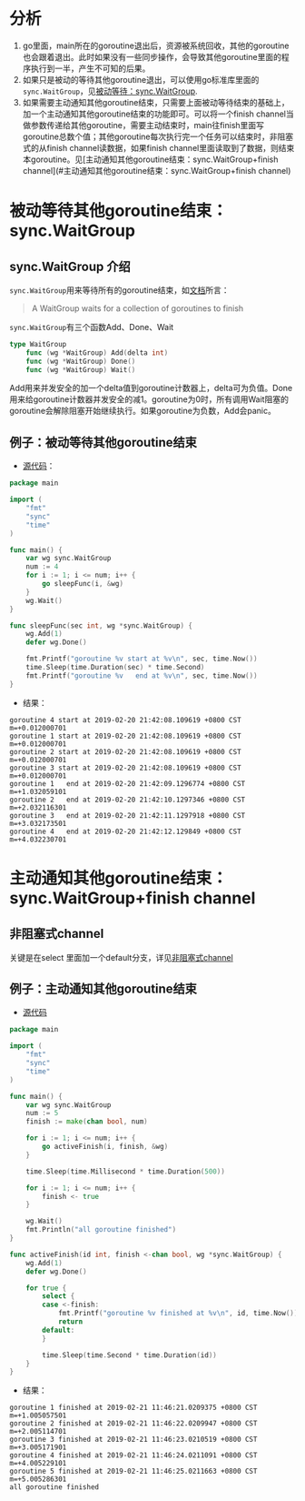 # 分析
1. go里面，main所在的goroutine退出后，资源被系统回收，其他的goroutine也会跟着退出。此时如果没有一些同步操作，会导致其他goroutine里面的程序执行到一半，产生不可知的后果。
2. 如果只是被动的等待其他goroutine退出，可以使用go标准库里面的`sync.WaitGroup`，见[被动等待：sync.WaitGroup](#被动等待其他goroutine结束：sync.WaitGroup).
3. 如果需要主动通知其他goroutine结束，只需要上面被动等待结束的基础上，加一个主动通知其他goroutine结束的功能即可。可以将一个finish channel当做参数传递给其他goroutine，需要主动结束时，main往finish里面写goroutine总数个值；其他goroutine每次执行完一个任务可以结束时，非阻塞式的从finish channel读数据，如果finish channel里面读取到了数据，则结束本goroutine。见[主动通知其他goroutine结束：sync.WaitGroup+finish channel](#主动通知其他goroutine结束：sync.WaitGroup+finish channel)

# 被动等待其他goroutine结束：sync.WaitGroup
## sync.WaitGroup 介绍

`sync.WaitGroup`用来等待所有的goroutine结束，如[文档](https://golang.org/pkg/sync/#WaitGroup)所言：

> A WaitGroup waits for a collection of goroutines to finish

`sync.WaitGroup`有三个函数Add、Done、Wait
```go
type WaitGroup
    func (wg *WaitGroup) Add(delta int)
    func (wg *WaitGroup) Done()
    func (wg *WaitGroup) Wait()
```
Add用来并发安全的加一个delta值到goroutine计数器上，delta可为负值。Done用来给goroutine计数器并发安全的减1。goroutine为0时，所有调用Wait阻塞的goroutine会解除阻塞开始继续执行。如果goroutine为负数，Add会panic。

## 例子：被动等待其他goroutine结束
- [源代码](wait_group/passive/main.go)：
```go
package main

import (
	"fmt"
	"sync"
	"time"
)

func main() {
	var wg sync.WaitGroup
	num := 4
	for i := 1; i <= num; i++ {
		go sleepFunc(i, &wg)
	}
	wg.Wait()
}

func sleepFunc(sec int, wg *sync.WaitGroup) {
	wg.Add(1)
	defer wg.Done()

	fmt.Printf("goroutine %v start at %v\n", sec, time.Now())
	time.Sleep(time.Duration(sec) * time.Second)
	fmt.Printf("goroutine %v   end at %v\n", sec, time.Now())
}
```
- 结果：
```
goroutine 4 start at 2019-02-20 21:42:08.109619 +0800 CST m=+0.012000701
goroutine 1 start at 2019-02-20 21:42:08.109619 +0800 CST m=+0.012000701
goroutine 2 start at 2019-02-20 21:42:08.109619 +0800 CST m=+0.012000701
goroutine 3 start at 2019-02-20 21:42:08.109619 +0800 CST m=+0.012000701
goroutine 1   end at 2019-02-20 21:42:09.1296774 +0800 CST m=+1.032059101
goroutine 2   end at 2019-02-20 21:42:10.1297346 +0800 CST m=+2.032116301
goroutine 3   end at 2019-02-20 21:42:11.1297918 +0800 CST m=+3.032173501
goroutine 4   end at 2019-02-20 21:42:12.129849 +0800 CST m=+4.032230701
```

# 主动通知其他goroutine结束：sync.WaitGroup+finish channel
## 非阻塞式channel
关键是在select 里面加一个default分支，详见[非阻塞式channel]()

## 例子：主动通知其他goroutine结束
- [源代码](wait_group/active/main.go)
```go
package main

import (
	"fmt"
	"sync"
	"time"
)

func main() {
	var wg sync.WaitGroup
	num := 5
	finish := make(chan bool, num)

	for i := 1; i <= num; i++ {
		go activeFinish(i, finish, &wg)
	}

	time.Sleep(time.Millisecond * time.Duration(500))

	for i := 1; i <= num; i++ {
		finish <- true
	}

	wg.Wait()
	fmt.Println("all goroutine finished")
}

func activeFinish(id int, finish <-chan bool, wg *sync.WaitGroup) {
	wg.Add(1)
	defer wg.Done()

	for true {
		select {
		case <-finish:
			fmt.Printf("goroutine %v finished at %v\n", id, time.Now())
			return
		default:
		}

		time.Sleep(time.Second * time.Duration(id))
	}
}

```
- 结果：
```
goroutine 1 finished at 2019-02-21 11:46:21.0209375 +0800 CST m=+1.005057501
goroutine 2 finished at 2019-02-21 11:46:22.0209947 +0800 CST m=+2.005114701
goroutine 3 finished at 2019-02-21 11:46:23.0210519 +0800 CST m=+3.005171901
goroutine 4 finished at 2019-02-21 11:46:24.0211091 +0800 CST m=+4.005229101
goroutine 5 finished at 2019-02-21 11:46:25.0211663 +0800 CST m=+5.005286301
all goroutine finished
```